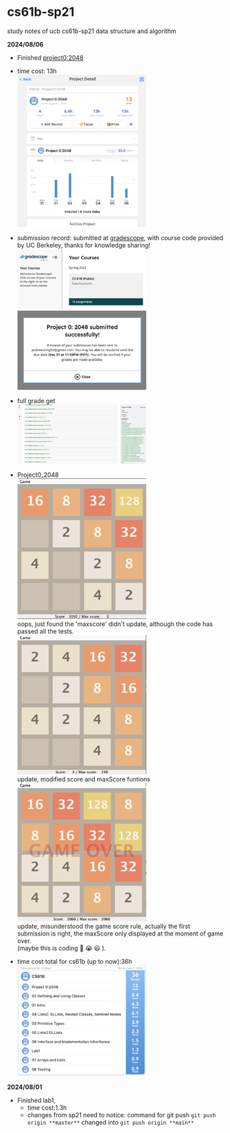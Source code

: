 # cs61b-sp21
study notes of ucb cs61b-sp21 data structure and algorithm



**2024/08/06**
- Finished [project0:2048](https://sp21.datastructur.es/materials/proj/proj0/proj0)  
- time cost: 13h  
  <img src="assets/project0_timecost.png" alt="time cost" width="300">  

- submission record: submitted at [gradescope](https://www.gradescope.com/), with course code provided by UC Berkeley, thanks for knowledge sharing!  
  <img src="assets/project0_gradescope.png" alt="gradescope" width="300">  
  <img src="assets/project0_submission.png" alt="submission" width="300">  

- full grade get  
  <img src="assets/project0_fullgrade.png" alt="final result" width="300">  

- Project0_2048  
  <img src="assets/project0_picture.png" alt="game picture" width="300">  
  oops, just found the 'maxscore' didn't update, although the code has passed all the tests.  
  <img src="assets/project0_score_function_modified.png" alt="maxScore function works!" width="300">  
  update, modified score and maxScore funtions  
    <img src="assets/project0_gameoverpicture.png" alt="game over record!" width="300">  
  update, misunderstood the game score rule, actually the first submission is right, the maxScore only displayed at the moment of game over.  
(maybe this is coding :bug: :sob: :smiley: ).  
- time cost total for cs61b (up to now):36h  
  <img src="assets/61b_time.png" alt="time cost for 61b" width="300">


**2024/08/01**
- Finished lab1, 
  - time cost:1.3h
  - changes from sp21 need to notice: command for git push `git push origin **master**` changed into `git push origin **main**`